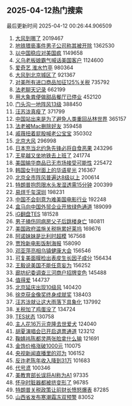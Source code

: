 ## 2025-04-12热门搜索 
最后更新时间 2025-04-12 00:26:44.906509 
1. [大风到哪了](https://s.weibo.com/weibo?q=%23%E5%A4%A7%E9%A3%8E%E5%88%B0%E5%93%AA%E4%BA%86%23&t=31&band_rank=1&Refer=top) 2019467
1. [地铁猥亵事件男子公司称其被开除](https://s.weibo.com/weibo?q=%23%E5%9C%B0%E9%93%81%E7%8C%A5%E4%BA%B5%E4%BA%8B%E4%BB%B6%E7%94%B7%E5%AD%90%E5%85%AC%E5%8F%B8%E7%A7%B0%E5%85%B6%E8%A2%AB%E5%BC%80%E9%99%A4%23&t=31&band_rank=2&Refer=top) 1362530
1. [以中国稳应对美国疯](https://s.weibo.com/weibo?q=%23%E4%BB%A5%E4%B8%AD%E5%9B%BD%E7%A8%B3%E5%BA%94%E5%AF%B9%E7%BE%8E%E5%9B%BD%E7%96%AF%23&t=31&band_rank=3&Refer=top) 1149658
1. [义乌老板娘霸气喊话美国客户](https://s.weibo.com/weibo?q=%23%E4%B9%89%E4%B9%8C%E8%80%81%E6%9D%BF%E5%A8%98%E9%9C%B8%E6%B0%94%E5%96%8A%E8%AF%9D%E7%BE%8E%E5%9B%BD%E5%AE%A2%E6%88%B7%23&t=31&band_rank=4&Refer=top) 1124600
1. [爱奇艺 淮水竹亭](https://s.weibo.com/weibo?q=%E7%88%B1%E5%A5%87%E8%89%BA%20%E6%B7%AE%E6%B0%B4%E7%AB%B9%E4%BA%AD&t=31&band_rank=5&Refer=top) 980364
1. [大风到北京城区了](https://s.weibo.com/weibo?q=%23%E5%A4%A7%E9%A3%8E%E5%88%B0%E5%8C%97%E4%BA%AC%E5%9F%8E%E5%8C%BA%E4%BA%86%23&t=31&band_rank=6&Refer=top) 921367
1. [对美所有进口商品加征125%关税](https://s.weibo.com/weibo?q=%23%E5%AF%B9%E7%BE%8E%E6%89%80%E6%9C%89%E8%BF%9B%E5%8F%A3%E5%95%86%E5%93%81%E5%8A%A0%E5%BE%81125%25%E5%85%B3%E7%A8%8E%23&t=31&band_rank=7&Refer=top) 735792
1. [法老聊天记录](https://s.weibo.com/weibo?q=%23%E6%B3%95%E8%80%81%E8%81%8A%E5%A4%A9%E8%AE%B0%E5%BD%95%23&t=31&band_rank=8&Refer=top) 662199
1. [用大象粪便做甜品餐厅已停业](https://s.weibo.com/weibo?q=%23%E7%94%A8%E5%A4%A7%E8%B1%A1%E7%B2%AA%E4%BE%BF%E5%81%9A%E7%94%9C%E5%93%81%E9%A4%90%E5%8E%85%E5%B7%B2%E5%81%9C%E4%B8%9A%23&t=31&band_rank=9&Refer=top) 452120
1. [门头沟一地阵风13级](https://s.weibo.com/weibo?q=%23%E9%97%A8%E5%A4%B4%E6%B2%9F%E4%B8%80%E5%9C%B0%E9%98%B5%E9%A3%8E13%E7%BA%A7%23&t=31&band_rank=10&Refer=top) 388450
1. [汪苏泷真瘦了](https://s.weibo.com/weibo?q=%E6%B1%AA%E8%8B%8F%E6%B3%B7%E7%9C%9F%E7%98%A6%E4%BA%86&t=31&band_rank=11&Refer=top) 371799
1. [中国站出来是为了避免人类重回丛林世界](https://s.weibo.com/weibo?q=%23%E4%B8%AD%E5%9B%BD%E7%AB%99%E5%87%BA%E6%9D%A5%E6%98%AF%E4%B8%BA%E4%BA%86%E9%81%BF%E5%85%8D%E4%BA%BA%E7%B1%BB%E9%87%8D%E5%9B%9E%E4%B8%9B%E6%9E%97%E4%B8%96%E7%95%8C%23&t=31&band_rank=12&Refer=top) 365157
1. [法老被Mac删除好友](https://s.weibo.com/weibo?q=%23%E6%B3%95%E8%80%81%E8%A2%ABMac%E5%88%A0%E9%99%A4%E5%A5%BD%E5%8F%8B%23&t=31&band_rank=13&Refer=top) 359458
1. [戚薇扭着屁股喊老公宝宝](https://s.weibo.com/weibo?q=%E6%88%9A%E8%96%87%E6%89%AD%E7%9D%80%E5%B1%81%E8%82%A1%E5%96%8A%E8%80%81%E5%85%AC%E5%AE%9D%E5%AE%9D&t=31&band_rank=14&Refer=top) 350302
1. [北京大风](https://s.weibo.com/weibo?q=%E5%8C%97%E4%BA%AC%E5%A4%A7%E9%A3%8E&t=31&band_rank=15&Refer=top) 296998
1. [日本充当北约急先锋必将自食恶果](https://s.weibo.com/weibo?q=%23%E6%97%A5%E6%9C%AC%E5%85%85%E5%BD%93%E5%8C%97%E7%BA%A6%E6%80%A5%E5%85%88%E9%94%8B%E5%BF%85%E5%B0%86%E8%87%AA%E9%A3%9F%E6%81%B6%E6%9E%9C%23&t=31&band_rank=16&Refer=top) 243296
1. [王星越又坐地铁去上班了](https://s.weibo.com/weibo?q=%23%E7%8E%8B%E6%98%9F%E8%B6%8A%E5%8F%88%E5%9D%90%E5%9C%B0%E9%93%81%E5%8E%BB%E4%B8%8A%E7%8F%AD%E4%BA%86%23&t=31&band_rank=17&Refer=top) 241774
1. [美国输华商品已无市场接受可能性](https://s.weibo.com/weibo?q=%23%E7%BE%8E%E5%9B%BD%E8%BE%93%E5%8D%8E%E5%95%86%E5%93%81%E5%B7%B2%E6%97%A0%E5%B8%82%E5%9C%BA%E6%8E%A5%E5%8F%97%E5%8F%AF%E8%83%BD%E6%80%A7%23&t=31&band_rank=18&Refer=top) 225472
1. [韩国女刊封面上的华语星光](https://s.weibo.com/weibo?q=%E9%9F%A9%E5%9B%BD%E5%A5%B3%E5%88%8A%E5%B0%81%E9%9D%A2%E4%B8%8A%E7%9A%84%E5%8D%8E%E8%AF%AD%E6%98%9F%E5%85%89&t=31&band_rank=19&Refer=top) 216367
1. [北京全市阵风普遍达8级以上](https://s.weibo.com/weibo?q=%23%E5%8C%97%E4%BA%AC%E5%85%A8%E5%B8%82%E9%98%B5%E9%A3%8E%E6%99%AE%E9%81%8D%E8%BE%BE8%E7%BA%A7%E4%BB%A5%E4%B8%8A%23&t=31&band_rank=20&Refer=top) 200614
1. [特朗普抱怨限水头发湿透需15分钟](https://s.weibo.com/weibo?q=%23%E7%89%B9%E6%9C%97%E6%99%AE%E6%8A%B1%E6%80%A8%E9%99%90%E6%B0%B4%E5%A4%B4%E5%8F%91%E6%B9%BF%E9%80%8F%E9%9C%8015%E5%88%86%E9%92%9F%23&t=31&band_rank=21&Refer=top) 200399
1. [易烊千玺深圳](https://s.weibo.com/weibo?q=%E6%98%93%E7%83%8A%E5%8D%83%E7%8E%BA%E6%B7%B1%E5%9C%B3&t=31&band_rank=22&Refer=top) 198231
1. [中国不会刻意为难美国电影行业](https://s.weibo.com/weibo?q=%23%E4%B8%AD%E5%9B%BD%E4%B8%8D%E4%BC%9A%E5%88%BB%E6%84%8F%E4%B8%BA%E9%9A%BE%E7%BE%8E%E5%9B%BD%E7%94%B5%E5%BD%B1%E8%A1%8C%E4%B8%9A%23&t=31&band_rank=23&Refer=top) 192248
1. [盒马向中国外贸企业开放绿色通道](https://s.weibo.com/weibo?q=%23%E7%9B%92%E9%A9%AC%E5%90%91%E4%B8%AD%E5%9B%BD%E5%A4%96%E8%B4%B8%E4%BC%81%E4%B8%9A%E5%BC%80%E6%94%BE%E7%BB%BF%E8%89%B2%E9%80%9A%E9%81%93%23&t=31&band_rank=24&Refer=top) 189099
1. [iG翻盘TES](https://s.weibo.com/weibo?q=%23iG%E7%BF%BB%E7%9B%98TES%23&t=31&band_rank=25&Refer=top) 181528
1. [男子捅伤同病房父子后跳楼身亡](https://s.weibo.com/weibo?q=%23%E7%94%B7%E5%AD%90%E6%8D%85%E4%BC%A4%E5%90%8C%E7%97%85%E6%88%BF%E7%88%B6%E5%AD%90%E5%90%8E%E8%B7%B3%E6%A5%BC%E8%BA%AB%E4%BA%A1%23&t=31&band_rank=26&Refer=top) 180811
1. [美国政府滥施关税拖累好莱坞](https://s.weibo.com/weibo?q=%23%E7%BE%8E%E5%9B%BD%E6%94%BF%E5%BA%9C%E6%BB%A5%E6%96%BD%E5%85%B3%E7%A8%8E%E6%8B%96%E7%B4%AF%E5%A5%BD%E8%8E%B1%E5%9D%9E%23&t=31&band_rank=27&Refer=top) 169676
1. [阿诺妹妹是比利时超模](https://s.weibo.com/weibo?q=%23%E9%98%BF%E8%AF%BA%E5%A6%B9%E5%A6%B9%E6%98%AF%E6%AF%94%E5%88%A9%E6%97%B6%E8%B6%85%E6%A8%A1%23&t=31&band_rank=28&Refer=top) 167568
1. [贾玲新电影饭制海报](https://s.weibo.com/weibo?q=%23%E8%B4%BE%E7%8E%B2%E6%96%B0%E7%94%B5%E5%BD%B1%E9%A5%AD%E5%88%B6%E6%B5%B7%E6%8A%A5%23&t=31&band_rank=29&Refer=top) 158090
1. [邓亚萍亮相乌镇健康大会](https://s.weibo.com/weibo?q=%E9%82%93%E4%BA%9A%E8%90%8D%E4%BA%AE%E7%9B%B8%E4%B9%8C%E9%95%87%E5%81%A5%E5%BA%B7%E5%A4%A7%E4%BC%9A&t=31&band_rank=30&Refer=top) 156546
1. [可复美面膜检出表皮生长因子成分](https://s.weibo.com/weibo?q=%23%E5%8F%AF%E5%A4%8D%E7%BE%8E%E9%9D%A2%E8%86%9C%E6%A3%80%E5%87%BA%E8%A1%A8%E7%9A%AE%E7%94%9F%E9%95%BF%E5%9B%A0%E5%AD%90%E6%88%90%E5%88%86%23&t=31&band_rank=31&Refer=top) 156434
1. [王毅说美国不能任意妄为](https://s.weibo.com/weibo?q=%23%E7%8E%8B%E6%AF%85%E8%AF%B4%E7%BE%8E%E5%9B%BD%E4%B8%8D%E8%83%BD%E4%BB%BB%E6%84%8F%E5%A6%84%E4%B8%BA%23&t=31&band_rank=32&Refer=top) 156252
1. [廊坊纪委调查三河商户招牌变色](https://s.weibo.com/weibo?q=%23%E5%BB%8A%E5%9D%8A%E7%BA%AA%E5%A7%94%E8%B0%83%E6%9F%A5%E4%B8%89%E6%B2%B3%E5%95%86%E6%88%B7%E6%8B%9B%E7%89%8C%E5%8F%98%E8%89%B2%23&t=31&band_rank=33&Refer=top) 145488
1. [值得爱](https://s.weibo.com/weibo?q=%E5%80%BC%E5%BE%97%E7%88%B1&t=31&band_rank=34&Refer=top) 144737
1. [北京延庆出现10级风](https://s.weibo.com/weibo?q=%23%E5%8C%97%E4%BA%AC%E5%BB%B6%E5%BA%86%E5%87%BA%E7%8E%B010%E7%BA%A7%E9%A3%8E%23&t=31&band_rank=35&Refer=top) 140420
1. [徐克获金像奖终身成就奖](https://s.weibo.com/weibo?q=%23%E5%BE%90%E5%85%8B%E8%8E%B7%E9%87%91%E5%83%8F%E5%A5%96%E7%BB%88%E8%BA%AB%E6%88%90%E5%B0%B1%E5%A5%96%23&t=31&band_rank=36&Refer=top) 138403
1. [汪苏泷就让这大雨落下具象化](https://s.weibo.com/weibo?q=%23%E6%B1%AA%E8%8B%8F%E6%B3%B7%E5%B0%B1%E8%AE%A9%E8%BF%99%E5%A4%A7%E9%9B%A8%E8%90%BD%E4%B8%8B%E5%85%B7%E8%B1%A1%E5%8C%96%23&t=31&band_rank=37&Refer=top) 137992
1. [关税加了鸡蛋没了](https://s.weibo.com/weibo?q=%23%E5%85%B3%E7%A8%8E%E5%8A%A0%E4%BA%86%E9%B8%A1%E8%9B%8B%E6%B2%A1%E4%BA%86%23&t=31&band_rank=38&Refer=top) 134724
1. [TES状态](https://s.weibo.com/weibo?q=TES%E7%8A%B6%E6%80%81&t=31&band_rank=39&Refer=top) 130758
1. [主人花16万元克隆去世爱犬](https://s.weibo.com/weibo?q=%23%E4%B8%BB%E4%BA%BA%E8%8A%B116%E4%B8%87%E5%85%83%E5%85%8B%E9%9A%86%E5%8E%BB%E4%B8%96%E7%88%B1%E7%8A%AC%23&t=31&band_rank=40&Refer=top) 124040
1. [胡夏演唱会已开启退票通道](https://s.weibo.com/weibo?q=%23%E8%83%A1%E5%A4%8F%E6%BC%94%E5%94%B1%E4%BC%9A%E5%B7%B2%E5%BC%80%E5%90%AF%E9%80%80%E7%A5%A8%E9%80%9A%E9%81%93%23&t=31&band_rank=41&Refer=top) 123212
1. [鞠婧祎陈都灵两张脸拿什么输](https://s.weibo.com/weibo?q=%E9%9E%A0%E5%A9%A7%E7%A5%8E%E9%99%88%E9%83%BD%E7%81%B5%E4%B8%A4%E5%BC%A0%E8%84%B8%E6%8B%BF%E4%BB%80%E4%B9%88%E8%BE%93&t=31&band_rank=42&Refer=top) 121691
1. [金饰价格涨破1000元](https://s.weibo.com/weibo?q=%23%E9%87%91%E9%A5%B0%E4%BB%B7%E6%A0%BC%E6%B6%A8%E7%A0%B41000%E5%85%83%23&t=31&band_rank=43&Refer=top) 110075
1. [央视新闻直播里的邓为](https://s.weibo.com/weibo?q=%23%E5%A4%AE%E8%A7%86%E6%96%B0%E9%97%BB%E7%9B%B4%E6%92%AD%E9%87%8C%E7%9A%84%E9%82%93%E4%B8%BA%23&t=31&band_rank=44&Refer=top) 106152
1. [反诈老陈年收入降到31万](https://s.weibo.com/weibo?q=%23%E5%8F%8D%E8%AF%88%E8%80%81%E9%99%88%E5%B9%B4%E6%94%B6%E5%85%A5%E9%99%8D%E5%88%B031%E4%B8%87%23&t=31&band_rank=45&Refer=top) 101683
1. [代号鸢](https://s.weibo.com/weibo?q=%E4%BB%A3%E5%8F%B7%E9%B8%A2&t=31&band_rank=46&Refer=top) 100346
1. [美教育部长误将AI称为A1](https://s.weibo.com/weibo?q=%23%E7%BE%8E%E6%95%99%E8%82%B2%E9%83%A8%E9%95%BF%E8%AF%AF%E5%B0%86AI%E7%A7%B0%E4%B8%BAA1%23&t=31&band_rank=47&Refer=top) 97335
1. [怀孕时脏器都被挤变形了](https://s.weibo.com/weibo?q=%23%E6%80%80%E5%AD%95%E6%97%B6%E8%84%8F%E5%99%A8%E9%83%BD%E8%A2%AB%E6%8C%A4%E5%8F%98%E5%BD%A2%E4%BA%86%23&t=31&band_rank=48&Refer=top) 96785
1. [特朗普关税政策让前财长愤怒爆表](https://s.weibo.com/weibo?q=%23%E7%89%B9%E6%9C%97%E6%99%AE%E5%85%B3%E7%A8%8E%E6%94%BF%E7%AD%96%E8%AE%A9%E5%89%8D%E8%B4%A2%E9%95%BF%E6%84%A4%E6%80%92%E7%88%86%E8%A1%A8%23&t=31&band_rank=49&Refer=top) 87285
1. [山西省发布寒潮霜冻双预警](https://s.weibo.com/weibo?q=%23%E5%B1%B1%E8%A5%BF%E7%9C%81%E5%8F%91%E5%B8%83%E5%AF%92%E6%BD%AE%E9%9C%9C%E5%86%BB%E5%8F%8C%E9%A2%84%E8%AD%A6%23&t=31&band_rank=50&Refer=top) 83052
